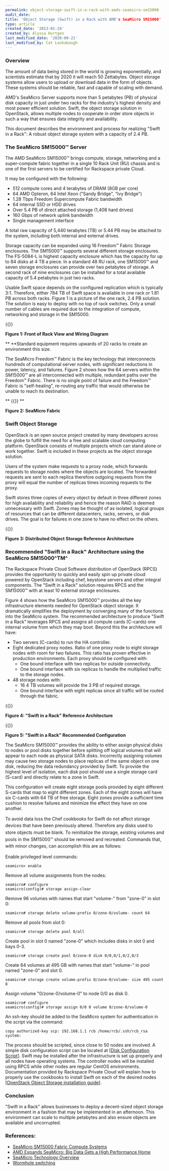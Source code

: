 ```yaml
---
permalink: object-storage-swift-in-a-rack-with-amds-seamicro-sm15000
audit_date:
title: 'Object Storage (Swift) in a Rack with AMD's SeaMicro SM15000'
type: article
created_date: '2013-01-24'
created_by: Alyssa Hurtgen
last_modified_date: '2020-09-21'
last_modified_by: Cat Lookabaugh
---
```


### Overview

The amount of data being stored in the world is growing exponentially,
and scientists estimate that by 2020 it will reach 50 Zettabytes. Object
storage systems allow users to upload or download data in the form of
objects. These systems should be reliable, fast and capable of scaling
with demand.

AMD's SeaMicro Server supports more than 5 petabytes (PB) of physical
disk capacity in just under two racks for the industry's highest density
and most power efficient solution. Swift, the object storage solution in
OpenStack, allows multiple nodes to cooperate in order store objects in
such a way that ensures data integrity and availability.

This document describes the environment and process for realizing "Swift
in a Rack": A robust object storage system with a capacity of 2.4 PB.

### The SeaMicro SM15000&trade; Server

The AMD SeaMicro SM15000&trade; brings compute, storage, networking and a
super-compute fabric together in a single 10 Rack Unit (RU) chassis and
is one of the first servers to be certified for Rackspace private Cloud.

It may be configured with the following:

-   512 compute cores and 4 terabytes of DRAM (8GB per core)
-   64 AMD Opteron, 64 Intel Xeon ("Sandy Bridge", "Ivy Bridge")
-   1.28 Tbps Freedom Supercompute Fabric bandwidth
-   64 internal SSD or HDD drives
-   Over 5.4 PB of direct attached storage (1,408 hard drives)
-   160 Gbps of network uplink bandwidth
-   Single management interface

A total raw capacity of 5,440 terabytes (TB) or 5.44 PB may be attached
to the system, including both internal and external drives.

Storage capacity can be expanded using 16 Freedom&trade; Fabric Storage
enclosures. The SM15000&trade; supports several different storage enclosures.
The FS-5084-L is highest capacity enclosure which has the capacity for
up to 84 disks at 4 TB a piece. In a standard 48 RU rack, one SM15000&trade;
and seven storage enclosures can provide over two petabytes of storage.
A second rack of nine enclosures can be installed for a total available
capacity of 5.4 petabytes in just two racks.

Usable Swift space depends on the configured replication which is
typically 3:1. Therefore, either 784 TB of Swift space is available in
one rack or 1.81 PB across both racks. Figure 1 is a picture of the one
rack, 2.4 PB solution. The solution is easy to deploy with no top of
rack switches. Only a small number of cables are required due to the
integration of compute, networking and storage in the SM15000.

 {{<image src="FrontofRackViewandWiringDiagram.jpg" alt="" title="">}}

**Figure 1: Front of Rack View and Wiring Diagram**

**
**Standard equipment requires upwards of 20 racks to create an
environment this size.

The SeaMicro Freedom&trade; Fabric is the key technology that interconnects
hundreds of computational server nodes, with significant reductions in
power, latency, and failures. Figure 2 shows how the 64 servers within
the SM15000&trade; are all interconnected with multiple, redundant paths over
the Freedom&trade; Fabric. There is no single point of failure and the
Freedom&trade; Fabric is "self-healing", re-routing any traffic that would
otherwise be unable to reach its destination.

** {{<image src="SeaMicroFabric.jpg" alt="" title="">}} **

**Figure 2: SeaMicro Fabric**

### Swift Object Storage

OpenStack is an open source project created by many developers across
the globe to fulfill the need for a free and scalable cloud computing
platform. OpenStack consists of multiple projects which can stand alone
or work together. Swift is included in these projects as the object
storage solution.

Users of the system make requests to a proxy node, which forwards
requests to storage nodes where the objects are located. The forwarded
requests are sent to each replica therefore outgoing requests from the
proxy will equal the number of replicas times incoming requests to the
proxy.

Swift stores three copies of every object by default in three different
zones for high availability and reliability and hence the reason RAID is
deemed unnecessary with Swift. Zones may be thought of as isolated,
logical groups of resources that can be different datacenters, racks,
servers, or disk drives. The goal is for failures in one zone to have no
effect on the others.

 {{<image src="DistributedObjectStorageReferenceArchitecture.jpg" alt="" title="">}}

**Figure 3: Distributed Object Storage Reference Architecture**

### Recommended "Swift in a Rack" Architecture using the SeaMicro SM15000^TM^

The Rackspace Private Cloud Software distribution of OpenStack (RPCS)
provides the opportunity to quickly and easily spin up private cloud
powered by OpenStack including chef, keystone servers and other integral
components. The "Swift in a Rack" solution requires RPCS and the
SM15000&trade; with at least 10 external storage enclosures.

Figure 4 shows how the SeaMicro SM15000&trade; provides all the key
infrastructure elements needed for OpenStack object storage. It
dramatically simplifies the deployment by converging many of the
functions into the SeaMicro system. The recommended architecture to
produce "Swift in a Rack" leverages RPCS and assigns all compute cards
(C-cards) one internal volume from which they may boot. Beyond this the
architecture will have:

-   Two servers (C-cards) to run the HA controller.
-   Eight dedicated proxy nodes. Ratio of one proxy node to eight
    storage nodes with room for two failures. This ratio has proven
    effective in production environments. Each proxy should be
    configured with:
    -   One bound interface with two replicas for outside connectivity.
    -   One bound interface with six replicas to handle the multiplied
        traffic to the storage nodes.
-   48 storage nodes with:
    -   16 4 TB volumes will provide the 3 PB of required storage.
    -   One bound interface with eight replicas since all traffic will be
        routed through the fabric.



 {{<image src="SwiftinaRackReferenceArchitecture.jpg" alt="" title="">}}

**Figure 4: "Swift in a Rack" Reference Architecture**

{{<image src="Swift4inaRackRecommendedConfiguration.jpg" alt="" title="">}}

**Figure 5: "Swift in a Rack" Recommended Configuration**

The SeaMicro SM15000&trade; provides the ability to either assign physical
disks to nodes or pool disks together before splitting off logical
volumes that will appear to each node as physical SATA disks.
Incorrectly assigning volumes may cause two storage nodes to place
replicas of the same object on one disk, reducing the data redundancy
provided by Swift. To provide the highest level of isolation, each disk
pool should use a single storage card (S-card) and directly relate to a
zone in Swift.

This configuration will create eight storage pools provided by eight
different S-cards that map to eight different zones. Each of the eight
zones will have six C-cards with 64 TB of free storage. Eight zones
provide a sufficient time cushion to resolve failures and minimize the
effect they have on one another.

<span style="line-height: 1.538em;">To avoid data loss the Chef
cookbooks for Swift do not affect storage devices that have been
previously altered. Therefore any disks used to store objects must be
blank. To reinitialize the storage, existing volumes and pools in the
SM15000&trade; should be removed and recreated. Commands that, with minor
changes, can accomplish this are as follows:</span>

Enable privileged level commands:

    seamicro> enable

Remove all volume assignments from the nodes:

    seamicro# configure
    seamicro(config)# storage assign-clear

Remove 96 volumes with names that start "volume-" from "zone-0" in slot
0:

    seamicro# storage delete volume-prefix 0/zone-0/volume- count 64

Remove all pools from slot 0:

    seamicro# storage delete pool 0/all

Create pool in slot 0 named "zone-0" which includes disks in slot 0 and
bays 0-3.

    seamicro# storage create pool 0/zone-0 disk 0/0,0/1,0/2,0/3

Create 64 volumes at 495 GB with names that start "volume-" in pool
named "zone-0" and slot 0.

    seamicro# storage create volume-prefix 0/zone-0/volume- size 495 count 8

Assign volume "0/zone-0/volume-0" to node 0/0 as disk 0.

    seamicro# configure
    seamicro(config)# storage assign 0/0 0 volume 0/zone-0/volume-0

An ssh-key should be added to the SeaMicro system for authentication in
the script via the command:

    copy authorized-key scp: 192.168.1.1 rcb /home/rcb/.ssh/rcb_rsa system:

 The process should be scripted, since close to 50 nodes are involved. A
simple disk configuration script can be located at \[[Disk Configuration
Script](https://a5a400a78267f687417a-ad3211b4faa062e0774d6af6255fc585.r97.cf1.rackcdn.com/diskConfig.sh)\].
Swift may be installed after the infrastructure is set up properly and
all nodes have operating systems. The controller nodes will be installed
using RPCS while other nodes are regular CentOS environments.
Documentation provided by Rackspace Private Cloud will explain how to
properly use the cookbooks to install Swift on each of the desired nodes
\[[OpenStack Object Storage installation
guide](https://addff702607deedcafc3-81cc2db876f4430c0f6e1367cfd71afd.r1.cf1.rackcdn.com/rackspace-private-cloud-swift-install.pdf)\].

### Conclusion

"Swift in a Rack" allows businesses to deploy a decent-sized object
storage environment in a fashion that may be implemented in an
afternoon. This environment can scale to multiple petabytes and also
ensure objects are available and uncorrupted.

### References:

-   [SeaMicro SM15000 Fabric Compute Systems](https://www.seamicro.com/products/SM15000)
-   [AMD Expands SeaMicro: Big Data Gets a High Performance
    Home](https://www.brightsideofnews.com/print/2012/9/11/amd-expands-seamicro-big-data-gets-a-high-performance-home.aspx)
-   [SeaMicro Technology
    Overview](https://www.seamicro.com/sites/default/files/SM_TO01_64_v2.5.pdf)
-   [Wormhole
    switching](https://en.wikipedia.org/wiki/Wormhole_switching)
